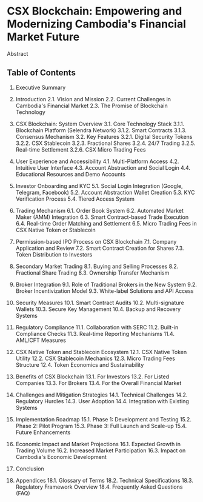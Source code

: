 # CSX Blockchain: Empowering and Modernizing Cambodia's Financial Market Future

Abstract

## Table of Contents

1. Executive Summary

2. Introduction
   2.1. Vision and Mission
   2.2. Current Challenges in Cambodia's Financial Market
   2.3. The Promise of Blockchain Technology

3. CSX Blockchain: System Overview
   3.1. Core Technology Stack
      3.1.1. Blockchain Platform (Selendra Network)
      3.1.2. Smart Contracts
      3.1.3. Consensus Mechanism
   3.2. Key Features
      3.2.1. Digital Security Tokens
      3.2.2. CSX Stablecoin
      3.2.3. Fractional Shares
      3.2.4. 24/7 Trading
      3.2.5. Real-time Settlement
      3.2.6. CSX Micro Trading Fees

4. User Experience and Accessibility
   4.1. Multi-Platform Access
   4.2. Intuitive User Interface
   4.3. Account Abstraction and Social Login
   4.4. Educational Resources and Demo Accounts

5. Investor Onboarding and KYC
   5.1. Social Login Integration (Google, Telegram, Facebook)
   5.2. Account Abstraction Wallet Creation
   5.3. KYC Verification Process
   5.4. Tiered Access System

6. Trading Mechanism
   6.1. Order Book System
   6.2. Automated Market Maker (AMM) Integration
   6.3. Smart Contract-based Trade Execution
   6.4. Real-time Order Matching and Settlement
   6.5. Micro Trading Fees in CSX Native Token or Stablecoin

7. Permission-based IPO Process on CSX Blockchain
   7.1. Company Application and Review
   7.2. Smart Contract Creation for Shares
   7.3. Token Distribution to Investors

8. Secondary Market Trading
   8.1. Buying and Selling Processes
   8.2. Fractional Share Trading
   8.3. Ownership Transfer Mechanism

9. Broker Integration
   9.1. Role of Traditional Brokers in the New System
   9.2. Broker Incentivization Model
   9.3. White-label Solutions and API Access

10. Security Measures
    10.1. Smart Contract Audits
    10.2. Multi-signature Wallets
    10.3. Secure Key Management
    10.4. Backup and Recovery Systems

11. Regulatory Compliance
    11.1. Collaboration with SERC
    11.2. Built-in Compliance Checks
    11.3. Real-time Reporting Mechanisms
    11.4. AML/CFT Measures

12. CSX Native Token and Stablecoin Ecosystem
    12.1. CSX Native Token Utility
    12.2. CSX Stablecoin Mechanics
    12.3. Micro Trading Fees Structure
    12.4. Token Economics and Sustainability

13. Benefits of CSX Blockchain
    13.1. For Investors
    13.2. For Listed Companies
    13.3. For Brokers
    13.4. For the Overall Financial Market

14. Challenges and Mitigation Strategies
    14.1. Technical Challenges
    14.2. Regulatory Hurdles
    14.3. User Adoption
    14.4. Integration with Existing Systems

15. Implementation Roadmap
    15.1. Phase 1: Development and Testing
    15.2. Phase 2: Pilot Program
    15.3. Phase 3: Full Launch and Scale-up
    15.4. Future Enhancements

16. Economic Impact and Market Projections
    16.1. Expected Growth in Trading Volume
    16.2. Increased Market Participation
    16.3. Impact on Cambodia's Economic Development

17. Conclusion

18. Appendices
    18.1. Glossary of Terms
    18.2. Technical Specifications
    18.3. Regulatory Framework Overview
    18.4. Frequently Asked Questions (FAQ)
